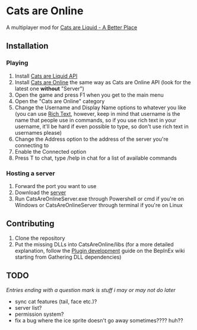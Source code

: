 # Cats are Online
A multiplayer mod for [Cats are Liquid - A Better Place](https://store.steampowered.com/app/1188080)

## Installation
### Playing
1. Install [Cats are Liquid API](https://github.com/cgytrus/CalApi)
2. Install [Cats are Online](https://github.com/cgytrus/CatsAreOnline/releases)
   the same way as Cats are Online API (look for the latest one **without** "Server")
3. Open the game and press F1 when you get to the main menu
4. Open the "Cats are Online" category
5. Change the Username and Display Name options to whatever you like (you can use [Rich Text](https://docs.unity3d.com/Packages/com.unity.ugui@1.0/manual/StyledText.html),
   however, keep in mind that username is the name that people use in commands, so if you use rich text in your username,
   it'll be hard if even possible to type, so don't use rich text in usernames please)
6. Change the Address option to the address of the server you're connecting to
7. Enable the Connected option
8. Press T to chat, type /help in chat for a list of available commands

### Hosting a server
1. Forward the port you want to use
2. Download the [server](https://github.com/cgytrus/CatsAreOnline/releases)
3. Run CatsAreOnlineServer.exe through Powershell or cmd if you're on Windows or CatsAreOnlineServer through terminal if you're on Linux

## Contributing
1. Clone the repository
2. Put the missing DLLs into CatsAreOnline/libs (for a more detailed explanation,
   follow the [Plugin development](https://docs.bepinex.dev/articles/dev_guide/plugin_tutorial/1_setup.html)
   guide on the BepInEx wiki starting from Gathering DLL dependencies)
   
## TODO
*Entries ending with a question mark is stuff i may or may not do later*
- sync cat features (tail, face etc.)?
- server list?
- permission system?
- fix a bug where the ice sprite doesn't go away sometimes???? huh??
